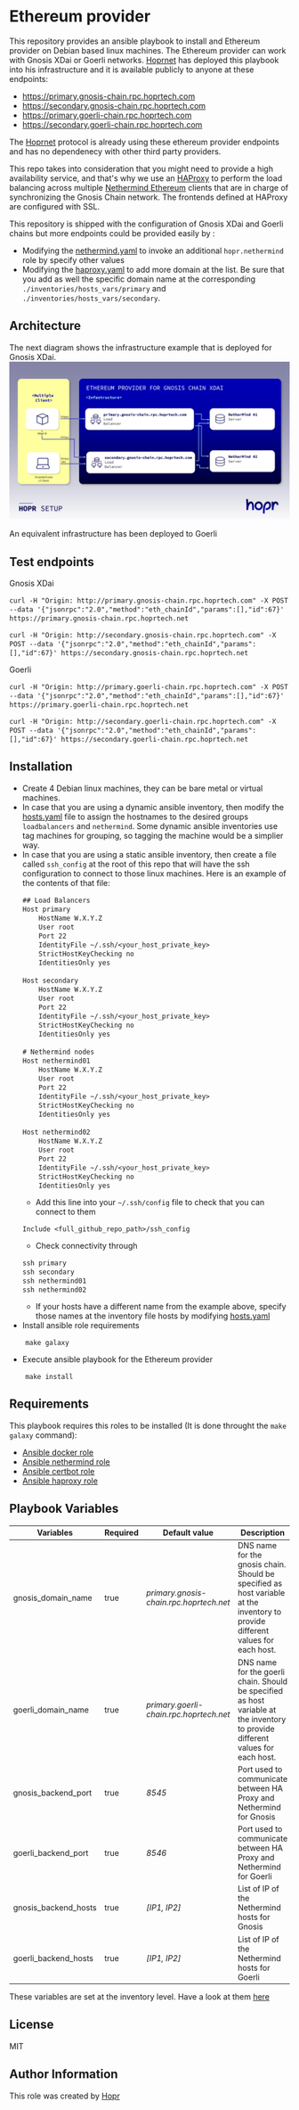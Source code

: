 Ethereum provider
=========

This repository provides an ansible playbook to install and Ethereum provider on Debian based linux machines. The Ethereum provider can work with Gnosis XDai or Goerli networks. 
[Hoprnet](https://hoprnet.org/) has deployed this playbook into his infrastructure and it is available publicly to anyone at these endpoints:
* https://primary.gnosis-chain.rpc.hoprtech.com
* https://secondary.gnosis-chain.rpc.hoprtech.com
* https://primary.goerli-chain.rpc.hoprtech.com
* https://secondary.goerli-chain.rpc.hoprtech.com

The [Hoprnet](https://github.com/hoprnet/hoprnet) protocol is already using these ethereum provider endpoints and has no dependenecy with other third party providers.


This repo takes into consideration that you might need to provide a high availability service, and that's why we use an [HAProxy](http://www.haproxy.org/) to perform the load balancing across multiple [Nethermind Ethereum](https://nethermind.io) clients that are in charge of synchronizing the Gnosis Chain network. The frontends defined at HAProxy are configured with SSL.

This repository is shipped with the configuration of Gnosis XDai and Goerli chains but more endpoints could be provided easily by :
* Modifying the [nethermind.yaml](./playbooks/nethermind.yaml) to invoke an additional `hopr.nethermind` role by specify other values
* Modifying the [haproxy.yaml](./playbooks/haproxy.yaml) to add more domain at the list. Be sure that you add as well the specific domain name at the corresponding `./inventories/hosts_vars/primary` and `./inventories/hosts_vars/secondary`.

Architecture
------------
The next diagram shows the infrastructure example that is deployed for Gnosis XDai. 
![Gnosis xDai infrastructure](./diagram.png "Gnosis xDai infrastructure")


An equivalent infrastructure has been deployed to Goerli

Test endpoints
------------

Gnosis XDai
```
curl -H "Origin: http://primary.gnosis-chain.rpc.hoprtech.com" -X POST --data '{"jsonrpc":"2.0","method":"eth_chainId","params":[],"id":67}' https://primary.gnosis-chain.rpc.hoprtech.net
```
```
curl -H "Origin: http://secondary.gnosis-chain.rpc.hoprtech.com" -X POST --data '{"jsonrpc":"2.0","method":"eth_chainId","params":[],"id":67}' https://secondary.gnosis-chain.rpc.hoprtech.net
```

Goerli
```
curl -H "Origin: http://primary.goerli-chain.rpc.hoprtech.com" -X POST --data '{"jsonrpc":"2.0","method":"eth_chainId","params":[],"id":67}' https://primary.goerli-chain.rpc.hoprtech.net
```
```
curl -H "Origin: http://secondary.goerli-chain.rpc.hoprtech.com" -X POST --data '{"jsonrpc":"2.0","method":"eth_chainId","params":[],"id":67}' https://secondary.goerli-chain.rpc.hoprtech.net
```



Installation
------------

- Create 4 Debian linux machines, they can be bare metal or virtual machines.
- In case that you are using a dynamic ansible inventory, then modify the [hosts.yaml](./inventories/hosts.yaml) file to assign the hostnames to the desired groups `loadbalancers` and `nethermind`. Some dynamic ansible inventories use tag machines for grouping, so tagging the machine would be a simplier way. 
- In case that you are using a static ansible inventory, then create a file called `ssh_config` at the root of this repo that will have the ssh configuration to connect to those linux machines. Here is an example of the contents of that file:
  ````
  ## Load Balancers
  Host primary
      HostName W.X.Y.Z
      User root
      Port 22
      IdentityFile ~/.ssh/<your_host_private_key>
      StrictHostKeyChecking no
      IdentitiesOnly yes

  Host secondary
      HostName W.X.Y.Z
      User root
      Port 22
      IdentityFile ~/.ssh/<your_host_private_key>
      StrictHostKeyChecking no
      IdentitiesOnly yes
  
  # Nethermind nodes
  Host nethermind01
      HostName W.X.Y.Z
      User root
      Port 22
      IdentityFile ~/.ssh/<your_host_private_key>
      StrictHostKeyChecking no
      IdentitiesOnly yes

  Host nethermind02
      HostName W.X.Y.Z
      User root
      Port 22
      IdentityFile ~/.ssh/<your_host_private_key>
      StrictHostKeyChecking no
      IdentitiesOnly yes
  ````
  - Add this line into your `~/.ssh/config` file to check that you can connect to them
  ```
  Include <full_github_repo_path>/ssh_config
  ```
  - Check connectivity through
  ```
  ssh primary
  ssh secondary
  ssh nethermind01
  ssh nethermind02
  ```
  - If your hosts have a different name from the example above, specify those names at the inventory file hosts by modifying [hosts.yaml](./inventories/hosts.yaml)
- Install ansible role requirements
```
    make galaxy
```
- Execute ansible playbook for the Ethereum provider
```   
    make install
```
Requirements
------------

This playbook requires this roles to be installed (It is done throught the `make galaxy` command):

  - [Ansible docker role](https://github.com/geerlingguy/ansible-role-docker)
  - [Ansible nethermind role](https://github.com/hoprnet/ansible-role-nethermind.git)
  - [Ansible certbot role](https://github.com/hoprnet/ansible-role-certbot.git)
  - [Ansible haproxy role](https://github.com/hoprnet/ansible-role-haproxy.git)

Playbook Variables
--------------

| Variables | Required | Default value | Description |
|-----------|----------|---------------|-------------|
| gnosis_domain_name  | true     | *primary.gnosis-chain.rpc.hoprtech.net*          | DNS name for the gnosis chain. Should be specified as host variable at the inventory to provide different values for each host. |
| goerli_domain_name  | true     | *primary.goerli-chain.rpc.hoprtech.net*          | DNS name for the goerli chain. Should be specified as host variable at the inventory to provide different values for each host. |
| gnosis_backend_port  | true     | *8545*          | Port used to communicate between HA Proxy and Nethermind for Gnosis |
| goerli_backend_port  | true     | *8546*          | Port used to communicate between HA Proxy and Nethermind for Goerli |
| gnosis_backend_hosts  | true     | *[IP1, IP2]*          | List of IP of the Nethermind hosts for Gnosis |
| goerli_backend_hosts  | true     | *[IP1, IP2]*          | List of IP of the Nethermind hosts for Goerli |

These variables are set at the inventory level. Have a look at them [here](./inventories/)


License
-------

MIT

Author Information
------------------

This role was created by [Hopr](https://hoprnet.org/)

